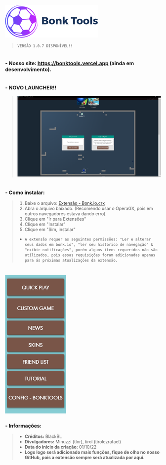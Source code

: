 <img src="/Images/IconBonkTools.png" alt="Icon"><img/> 

> `VERSÃO 1.0.7 DISPONÍVEL!!`

# 
### - Nosso site: https://bonktools.vercel.app (ainda em desenvolvimento).
#

### - NOVO LAUNCHER!!
> <img src="/Images/Launcher.png" alt="Launcher"><img/>
#

### - **Como instalar:**

> 1. Baixe o arquivo: [Extensão - Bonk.io.crx](https://github.com/OBlackBL/BonkTools/raw/main/Extens%C3%A3o%20-%20Bonk.io.crx)
> 2. Abra o arquivo baixado. (Recomendo usar o OperaGX, pois em outros navegadores estava dando erro).
> 3. Clique em "Ir para Extensões"
> 4. Clique em "Instalar"
> 5. Clique em "Sim, instalar"
> - `A extensão requer as seguintes permissões: "Ler e alterar seus dados em bonk.io", "ler seu histórico de navegação" & "exibir notificações", porém alguns itens requeridos não são utilizados, pois essas requisições foram adicionadas apenas para ás próximas atualizações da extensão.`


# <img src="/Images/ContainerConfig.png" alt="Buttons"><img/>

### - **Informações:**
> - **Créditos:** BlackBL 
> - **Divulgadores:** Minuzzi (tlor), tirol (tirolezrafael)
> - **Data do inicio da criação:** 01/10/22
> - **Logo logo será adicionado mais funções, fique de olho no nosso GitHub, pois a extensão sempre será atualizada por aqui.**

#
